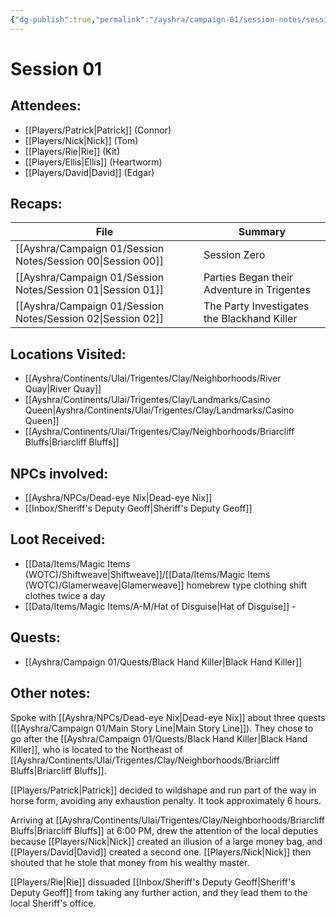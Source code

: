 ```yaml
---
{"dg-publish":true,"permalink":"/ayshra/campaign-01/session-notes/session-01/","dgShowLocalGraph":true}
---
```


# Session 01

## Attendees:
- [[Players/Patrick\|Patrick]] (Connor)
- [[Players/Nick\|Nick]] (Tom)
- [[Players/Rie\|Rie]] (Kit)
- [[Players/Ellis\|Ellis]] (Heartworm)
- [[Players/David\|David]] (Edgar)


## Recaps:
| File                                                           | Summary                                     |
| -------------------------------------------------------------- | ------------------------------------------- |
| [[Ayshra/Campaign 01/Session Notes/Session 00\|Session 00]] | Session Zero                                |
| [[Ayshra/Campaign 01/Session Notes/Session 01\|Session 01]] | Parties Began their Adventure in Trigentes  |
| [[Ayshra/Campaign 01/Session Notes/Session 02\|Session 02]] | The Party Investigates the Blackhand Killer |


## Locations Visited:
- [[Ayshra/Continents/Ulai/Trigentes/Clay/Neighborhoods/River Quay\|River Quay]]
- [[Ayshra/Continents/Ulai/Trigentes/Clay/Landmarks/Casino Queen\|Ayshra/Continents/Ulai/Trigentes/Clay/Landmarks/Casino Queen]]
- [[Ayshra/Continents/Ulai/Trigentes/Clay/Neighborhoods/Briarcliff Bluffs\|Briarcliff Bluffs]]

## NPCs involved:
-  [[Ayshra/NPCs/Dead-eye Nix\|Dead-eye Nix]]
-  [[Inbox/Sheriff's Deputy Geoff\|Sheriff's Deputy Geoff]]

## Loot Received:
- [[Data/Items/Magic Items (WOTC)/Shiftweave\|Shiftweave]]/[[Data/Items/Magic Items (WOTC)/Glamerweave\|Glamerweave]] homebrew type clothing shift clothes twice a day
- [[Data/Items/Magic Items/A-M/Hat of Disguise\|Hat of Disguise]] - 

## Quests:
- [[Ayshra/Campaign 01/Quests/Black Hand Killer\|Black Hand Killer]]

## Other notes:

Spoke with [[Ayshra/NPCs/Dead-eye Nix\|Dead-eye Nix]] about three quests ([[Ayshra/Campaign 01/Main Story Line\|Main Story Line]]). They chose to go after the [[Ayshra/Campaign 01/Quests/Black Hand Killer\|Black Hand Killer]], who is located to the Northeast of [[Ayshra/Continents/Ulai/Trigentes/Clay/Neighborhoods/Briarcliff Bluffs\|Briarcliff Bluffs]].

[[Players/Patrick\|Patrick]] decided to wildshape and run part of the way in horse form, avoiding any exhaustion penalty. It took approximately 6 hours. 

Arriving at [[Ayshra/Continents/Ulai/Trigentes/Clay/Neighborhoods/Briarcliff Bluffs\|Briarcliff Bluffs]] at 6:00 PM, drew the attention of the local deputies because [[Players/Nick\|Nick]] created an illusion of a large money bag, and [[Players/David\|David]] created a second one. [[Players/Nick\|Nick]] then shouted that he stole that money from his wealthy master.

[[Players/Rie\|Rie]] dissuaded [[Inbox/Sheriff's Deputy Geoff\|Sheriff's Deputy Geoff]] from taking any further action, and they lead them to the local Sheriff's office.
